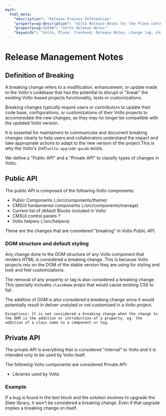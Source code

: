 ```yaml
---
myst:
  html_meta:
    "description": "Release Process Information"
    "property=og:description": "Volto Release Notes for the Plone content management system"
    "property=og:title": "Volto Release Notes"
    "keywords": "Volto, Plone, frontend, Release Notes, change log, changelog, change history"
---
```


# Release Management Notes

## Definition of Breaking

A breaking change refers to a modification, enhancement, or update made to the Volto's codebase that has the potential to disrupt or "break" the existing Volto-based projects functionality, tests or customizations.

Breaking changes typically require users or contributors to update their code base, configurations, or customizations of their Volto projects to accommodate the new changes, as they may no longer be compatible with the updated Volto version.

It is essential for maintainers to communicate and document breaking changes clearly to help users and collaborators understand the impact and take appropriate actions to adapt to the new version of the project.This is why the Volto's {ref}`volto-upgrade-guide` exists.

We define a "Public API" and a "Private API" to classify types of changes in Volto.

## Public API

The public API is composed of the following Volto components:

- Public Components (./src/components/theme)
- CMSUI fundamental components (./src/components/manage)
- Current list of default Blocks included in Volto
- CMSUI control panels ?
- Volto helpers (./src/helpers)

These are the changes that are considered "breaking" in Volto Public API.

### DOM structure and default styling

Any change done to the DOM structure of any Volto component that renders HTML is considered a breaking change.
This is because Volto projects rely on the DOM of the stable version they are using for styling and look and feel customizations.

The removal of any property or tag is also considered a breaking change.
This specially includes `className` props that would cause existing CSS to fail.

The addition of DOM is also considered a breaking change since it would potentially result in deliver unstyled or not customized in a Volto project.

```{note}
Exceptions: It is not considered a breaking change when the change to the DOM is the addition or introduction of a property. eg. the addition of a class name to a component or tag.
```

## Private API

The private API is everything that is considered "internal" to Volto and it is intended only to be used by Volto itself.

The following Volto components are considered Private API:

- Libraries used by Volto

### Example

If a bug is found in the text block and the solution involves to upgrade the Slate library, it won't be considered a breaking change.
Even if that upgrade implies a breaking change on itself.
